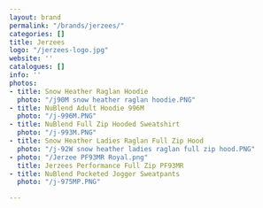 ```yaml
---
layout: brand
permalink: "/brands/jerzees/"
categories: []
title: Jerzees
logo: "/jerzees-logo.jpg"
website: ''
catalogues: []
info: ''
photos:
- title: Snow Heather Raglan Hoodie
  photo: "/j90M snow heather raglan hoodie.PNG"
- title: NuBlend Adult Hoodie 996M
  photo: "/j-996M.PNG"
- title: NuBlend Full Zip Hooded Sweatshirt
  photo: "/j-993M.PNG"
- title: Snow Heather Ladies Raglan Full Zip Hood
  photo: "/j-92W snow heather ladies raglan full zip hood.PNG"
- photo: "/Jerzee PF93MR Royal.png"
  title: Jerzees Performance Full Zip PF93MR
- title: NuBlend Pocketed Jogger Sweatpants
  photo: "/j-975MP.PNG"

---
```

